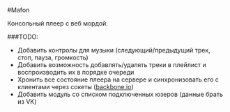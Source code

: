 #Mafon

Консольный плеер с веб мордой.

###TODO:
- Добавить контролы для музыки (следующий/предыдущий трек, стоп, пауза, громкость)
- Добавить возможность добавлять/удалять треки в плейлист и воспроизводить их в порядке очереди
- Хронить все состояние плеера на сервере и синхронизовать его с клиентами через сокеты ([backbone.io](https://github.com/scttnlsn/backbone.io))
- Добавить модуль со списком подключенных юзеров (данные брать из VK)
